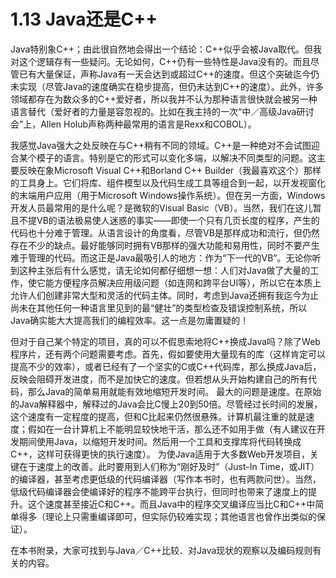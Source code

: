 # 1.13 Java还是C++

Java特别象C++；由此很自然地会得出一个结论：C++似乎会被Java取代。但我对这个逻辑存有一些疑问。无论如何，C++仍有一些特性是Java没有的。而且尽管已有大量保证，声称Java有一天会达到或超过C++的速度。但这个突破迄今仍未实现（尽管Java的速度确实在稳步提高，但仍未达到C++的速度）。此外，许多领域都存在为数众多的C++爱好者，所以我并不认为那种语言很快就会被另一种语言替代（爱好者的力量是容忽视的。比如在我主持的一次“中／高级Java研讨会”上，Allen Holub声称两种最常用的语言是Rexx和COBOL）。

我感觉Java强大之处反映在与C++稍有不同的领域。C++是一种绝对不会试图迎合某个模子的语言。特别是它的形式可以变化多端，以解决不同类型的问题。这主要反映在象Microsoft Visual C++和Borland C++ Builder（我最喜欢这个）那样的工具身上。它们将库、组件模型以及代码生成工具等组合到一起，以开发视窗化的末端用户应用（用于Microsoft Windows操作系统）。但在另一方面，Windows开发人员最常用的是什么呢？是微软的Visual Basic（VB）。当然，我们在这儿暂且不提VB的语法极易使人迷惑的事实——即使一个只有几页长度的程序，产生的代码也十分难于管理。从语言设计的角度看，尽管VB是那样成功和流行，但仍然存在不少的缺点。最好能够同时拥有VB那样的强大功能和易用性，同时不要产生难于管理的代码。而这正是Java最吸引人的地方：作为“下一代的VB”。无论你听到这种主张后有什么感觉，请无论如何都仔细想一想：人们对Java做了大量的工作，使它能方便程序员解决应用级问题（如连网和跨平台UI等），所以它在本质上允许人们创建非常大型和灵活的代码主体。同时，考虑到Java还拥有我迄今为止尚未在其他任何一种语言里见到的最“健壮”的类型检查及错误控制系统，所以Java确实能大大提高我们的编程效率。这一点是勿庸置疑的！

但对于自己某个特定的项目，真的可以不假思索地将C++换成Java吗？除了Web程序片，还有两个问题需要考虑。首先，假如要使用大量现有的库（这样肯定可以提高不少的效率），或者已经有了一个坚实的C或C++代码库，那么换成Java后，反映会阻碍开发进度，而不是加快它的速度。但若想从头开始构建自己的所有代码，那么Java的简单易用就能有效地缩短开发时间。
最大的问题是速度。在原始的Java解释器中，解释过的Java会比C慢上20到50倍。尽管经过长时间的发展，这个速度有一定程度的提高，但和C比起来仍然很悬殊。计算机最注重的就是速度；假如在一台计算机上不能明显较快地干活，那么还不如用手做（有人建议在开发期间使用Java，以缩短开发时间。然后用一个工具和支撑库将代码转换成C++，这样可获得更快的执行速度）。
为使Java适用于大多数Web开发项目，关键在于速度上的改善。此时要用到人们称为“刚好及时”（Just-In Time，或JIT）的编译器，甚至考虑更低级的代码编译器（写作本书时，也有两款问世）。当然，低级代码编译器会使编译好的程序不能跨平台执行，但同时也带来了速度上的提升。这个速度甚至接近C和C++。而且Java中的程序交叉编译应当比C和C++中简单得多（理论上只需重编译即可，但实际仍较难实现；其他语言也曾作出类似的保证）。

在本书附录，大家可找到与Java／C++比较．对Java现状的观察以及编码规则有关的内容。
